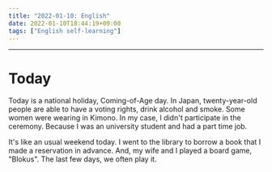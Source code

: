 ```yaml
---
title: "2022-01-10: English"
date: 2022-01-10T18:44:19+09:00
tags: ["English self-learning"]
---
```



---
# Today
Today is a national holiday, Coming-of-Age day.
In Japan, twenty-year-old people are able to have a voting rights, drink alcohol and smoke.
Some women were wearing in Kimono.
In my case, I didn't participate in the ceremony.
Because I was an university student and had a part time job.

It's like an usual weekend today.
I went to the library to borrow a book that I made a reservation in advance.
And, my wife and I played a board game, "Blokus".
The last few days, we often play it.